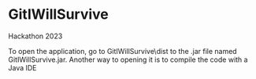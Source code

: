 # GitIWillSurvive
Hackathon 2023

To open the application, go to GitIWillSurvive\dist to the .jar file named GitIWillSurvive.jar. 
Another way to opening it is to compile the code with a Java IDE


